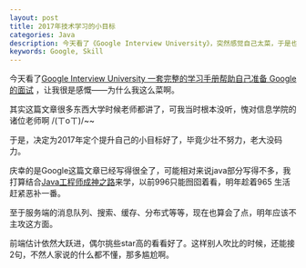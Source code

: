 ```yaml
---
layout: post
title: 2017年技术学习的小目标
categories: Java
description: 今天看了《Google Interview University》，突然感觉自己太菜，于是也定个小目标好了。
keywords: Google, Skill
---
```


今天看了[Google Interview University 一套完整的学习手册帮助自己准备 Google 的面试](https://github.com/jwasham/google-interview-university/blob/master/translations/README-cn.md) ，让我很是感慨——为什么我这么菜啊。

其实这篇文章很多东西大学时候老师都讲了，可我当时根本没听，愧对信息学院的诸位老师啊 /(ㄒoㄒ)/~~

于是，决定为2017年定个提升自己的小目标好了，毕竟少壮不努力，老大没码力。

庆幸的是Google这篇文章已经写得很全了，可能相对来说java部分写得不多，我打算结合[Java工程师成神之路](http://www.hollischuang.com/archives/489)来学，以前996只能囫囵着看，明年趁着965
生活赶紧恶补一番。

至于服务端的消息队列、搜索、缓存、分布式等等，现在也算会了点，明年应该不主攻这方面。

前端估计依然大跃进，偶尔挑些star高的看看好了。这样别人吹比的时候，还能接2句，不然人家说的什么都不懂，那多尴尬啊。

